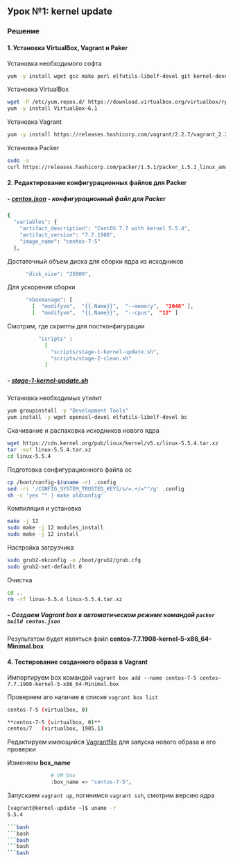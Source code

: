## Урок №1: kernel update
### Решение
#### 1. Установка VirtualBox, Vagrant и Paker
Установка необходимого софта
```bash
yum -y install wget gcc make perl elfutils-libelf-devel git kernel-devel
```
Установка VirtualBox
```bash
wget -P /etc/yum.repos.d/ https://download.virtualbox.org/virtualbox/rpm/el/virtualbox.repo
yum -y install VirtualBox-6.1
```
Установка Vagrant 
```bash
yum -y install https://releases.hashicorp.com/vagrant/2.2.7/vagrant_2.2.7_x86_64.rpm
```
Установка Packer
```bash
sudo -s
curl https://releases.hashicorp.com/packer/1.5.1/packer_1.5.1_linux_amd64.zip | sudo gzip -d > /usr/local/bin/packer && sudo chmod +x /usr/local/bin/packer
```
#### 2. Редактирование конфигурационных файлов для Packer
##### - [centos.json](packer/centos.json) - конфигурационный файл для Packer
```bash
{
  "variables": {
    "artifact_description": "CentOS 7.7 with kernel 5.5.4",
    "artifact_version": "7.7.1908",
    "image_name": "centos-7-5"
  },
```
Достаточный объем диска для сборки ядра из исходников
```bash
      "disk_size": "25000",
```
Для ускорения сборки
```bash
      "vboxmanage": [
        [  "modifyvm",  "{{.Name}}",  "--memory",  "2048" ],
        [  "modifyvm",  "{{.Name}}",  "--cpus",  "12" ]
```
Смотрим, где скрипты для постконфигурации
```bash
          "scripts" :
            [
              "scripts/stage-1-kernel-update.sh",
              "scripts/stage-2-clean.sh"
            ]
```
##### - [stage-1-kernel-update.sh](packer/scripts/stage-1-kernel-update.sh)
Установка необходимых утилит
```bash
yum groupinstall -y "Development Tools"
yum install -y wget openssl-devel elfutils-libelf-devel bc
```
Скачивание и распаковка исходников нового ядра
```bash
wget https://cdn.kernel.org/pub/linux/kernel/v5.x/linux-5.5.4.tar.xz
tar -xvf linux-5.5.4.tar.xz
cd linux-5.5.4
```
Подготовка сонфигурационного файла ос
```bash
cp /boot/config-$(uname -r) .config
sed -ri '/CONFIG_SYSTEM_TRUSTED_KEYS/s/=.+/=""/g' .config
sh -c 'yes "" | make oldconfig'
```
Компиляция и установка
```bash
make -j 12
sudo make -j 12 modules_install
sudo make -j 12 install
```
Настройка загрузчика
```bash
sudo grub2-mkconfig -o /boot/grub2/grub.cfg
sudo grub2-set-default 0
```
Очистка
```bash
cd ..
rm -rf linux-5.5.4 linux-5.5.4.tar.xz
```
##### - Создаем Vagrant box в автоматическом режиме командой `packer build centos.json`
Результатом будет являться файл **centos-7.7.1908-kernel-5-x86_64-Minimal.box**
#### 4. Тестирование созданного образа в Vagrant

Импортируем box командой `vagrant box add --name centos-7-5 centos-7.7.1908-kernel-5-x86_64-Minimal.box`

Проверяем аго наличие в списке `vagrant box list`
```bash
centos-7-5 (virtualbox, 0)
```
```bash
**centos-7-5 (virtualbox, 0)**
centos/7   (virtualbox, 1905.1)
```
Редактируем имеющийся [Vagrantfile](Vargantfile) для запуска нового образа и его проверки

Изменяем **box_name**
```bash
              # VM box
              :box_name => "centos-7-5",
```
Запускаем `vagrant up`, логинимся `vagrant ssh`, смотрим версию ядра
```bash
[vagrant@kernel-update ~]$ uname -r
5.5.4
```
```bash
```bash
```bash
```bash
```bash
```bash

